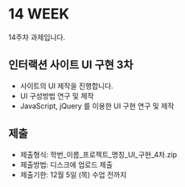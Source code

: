 # 14 WEEK

14주차 과제입니다.

## 인터랙션 사이트 UI 구현 3차

- 사이트의 UI 제작을 진행합니다.
- UI 구성방법 연구 및 제작
- JavaScript, jQuery 를 이용한 UI 구현 연구 및 제작

## 제출

- 제출형식: 학번_이름_프로젝트_명칭_UI_구현_4차.zip
- 제출방법: 디스크에 업로드 제출
- 제출기한: 12월 5일 (목) 수업 전까지